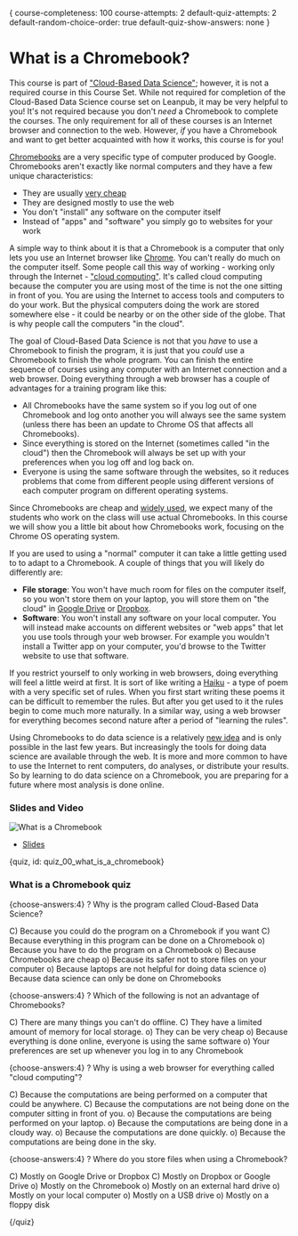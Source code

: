 {
course-completeness: 100
course-attempts: 2
default-quiz-attempts: 2
default-random-choice-order: true
default-quiz-show-answers: none
}

# What is a Chromebook?

This course is part of ["Cloud-Based Data Science"](https://www.clouddatascience.org/); however, it is not a required course in this Course Set. While not required for completion of the Cloud-Based Data Science course set on Leanpub, it may be very helpful to you! It's not required because you don't *need* a Chromebook to complete the courses. The only requirement for all of these courses is an Internet browser and connection to the web. However, *if* you have a Chromebook and want to get better acquainted with how it works, this course is for you!

[Chromebooks](https://www.google.com/chromebook/) are a very specific type of computer produced by Google. Chromebooks aren't exactly like normal computers and they have a few unique characteristics:

* They are usually [very cheap](https://www.google.com/chromebook/find-yours/)
* They are designed mostly to use the web
* You don't "install" any software on the computer itself
* Instead of "apps" and "software" you simply go to websites for your work

A simple way to think about it is that a Chromebook is a computer that only lets you use an Internet browser like [Chrome](https://www.google.com/chrome/). You can't really do much on the computer itself. Some people call this way of working - working only through the Internet - ["cloud computing"](https://en.wikipedia.org/wiki/Cloud_computing). It's called cloud computing because the computer you are using most of the time is not the one sitting in front of you. You are using the Internet to access tools and computers to do your work. But the physical computers doing the work are stored somewhere else - it could be nearby or on the other side of the globe. That is why people call the computers "in the cloud".

The goal of Cloud-Based Data Science is not that you _have_ to use a Chromebook to finish the program, it is just that you _could_ use a Chromebook to finish the whole program. You can finish the entire sequence of courses using any computer with an Internet connection and a web browser. Doing everything through a web browser has a couple of advantages for a training program like this: 

* All Chromebooks have the same system so if you log out of one Chromebook and log onto another you will always see the same system (unless there has been an update to Chrome OS that affects all Chromebooks).
* Since everything is stored on the Internet (sometimes called "in the cloud") then the Chromebook will always be set up with your preferences when you log off and log back on. 
* Everyone is using the same software through the websites, so it reduces problems that come from different people using different versions of each computer program on different operating systems. 

Since Chromebooks are cheap and [widely used](https://www.cnbc.com/2015/12/03/googles-chromebooks-make-up-half-of-us-classroom-devices.html), we expect many of the students who work on the class will use actual Chromebooks. In this course we will show you a little bit about how Chromebooks work, focusing on the Chrome OS operating system. 

If you are used to using a "normal" computer it can take a little getting used to to adapt to a Chromebook. A couple of things that you will likely do differently are:

* __File storage__: You won't have much room for files on the computer itself, so you won't store them on your laptop, you will store them on "the cloud" in [Google Drive](https://www.google.com/drive/) or [Dropbox](https://www.dropbox.com). 
* __Software__: You won't install any software on your local computer. You will instead make accounts on different websites or "web apps" that let you use tools through your web browser. For example you wouldn't install a Twitter app on your computer, you'd browse to the Twitter website to use that software. 


If you restrict yourself to only working in web browsers, doing everything will feel a little weird at first. It is sort of like writing a [Haiku](https://en.wikipedia.org/wiki/Haiku) - a type of poem with a very specific set of rules. When you first start writing these poems it can be difficult to remember the rules. But after you get used to it the rules begin to come much more naturally. In a similar way, using a web browser for everything becomes second nature after a period of "learning the rules". 

Using Chromebooks to do data science is a relatively [new idea](https://simplystatistics.org/posts/2018-10-01-chromebook-data-science-an-online-data-science-program-for-anyone-with-a-web-browser/) and is only possible in the last few years. But increasingly the tools for doing data science are available through the web. It is more and more common to have to use the Internet to rent computers, do analyses, or distribute your results. So by learning to do data science on a Chromebook, you are preparing for a future where most analysis is done online. 


### Slides and Video

![What is a Chromebook](https://youtu.be/5x8d7F6_rSk)

* [Slides](https://docs.google.com/presentation/d/1GMZhK8UFRljEGRFfcj2Uy358E7DYUf3Asi_UtPeYY88/edit?usp=sharing)


{quiz, id: quiz_00_what_is_a_chromebook}

### What is a Chromebook quiz

{choose-answers:4}
? Why is the program called Cloud-Based Data Science?

C) Because you could do the program on a Chromebook if you want
C) Because everything in this program can be done on a Chromebook
o) Because you have to do the program on a Chromebook
o) Because Chromebooks are cheap
o) Because its safer not to store files on your computer
o) Because laptops are not helpful for doing data science
o) Because data science can only be done on Chromebooks

{choose-answers:4}
? Which of the following is not an advantage of Chromebooks?

C) There are many things you can't do offline.
C) They have a limited amount of memory for local storage.
o) They can be very cheap
o) Because everything is done online, everyone is using the same software
o) Your preferences are set up whenever you log in to any Chromebook

{choose-answers:4}
? Why is using a web browser for everything called "cloud computing"?

C) Because the computations are being performed on a computer that could be anywhere.
C) Because the computations are not being done on the computer sitting in front of you.
o) Because the computations are being performed on your laptop.
o) Because the computations are being done in a cloudy way. 
o) Because the computations are done quickly.
o) Because the computations are being done in the sky.


{choose-answers:4}
? Where do you store files when using a Chromebook? 

C) Mostly on Google Drive or Dropbox
C) Mostly on Dropbox or Google Drive
o) Mostly on the Chromebook
o) Mostly on an external hard drive
o) Mostly on your local computer
o) Mostly on a USB drive
o) Mostly on a floppy disk


{/quiz}





